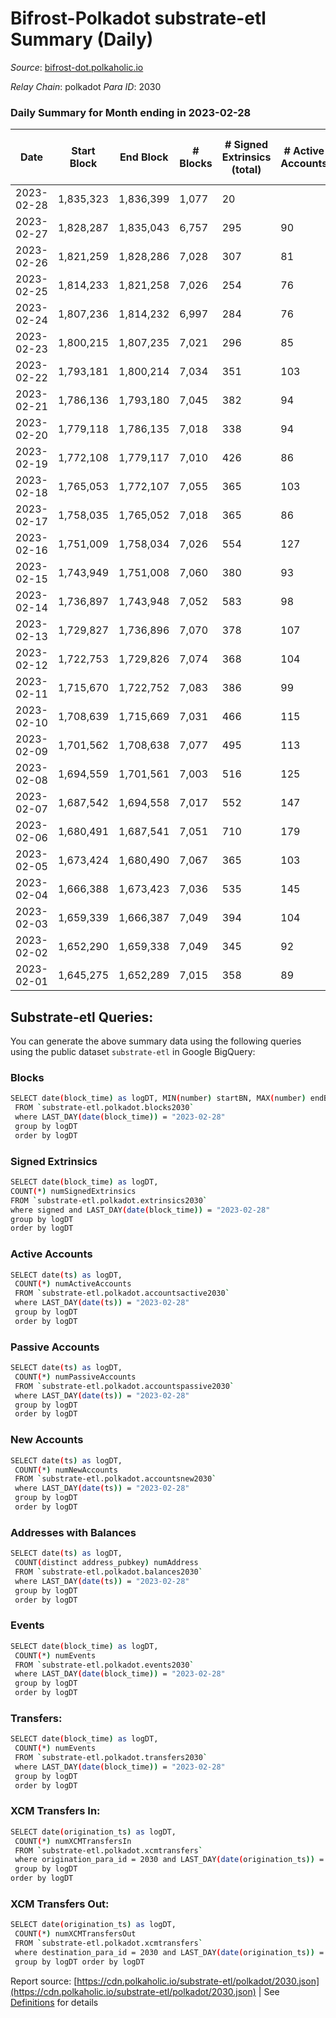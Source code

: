 # Bifrost-Polkadot substrate-etl Summary (Daily)

_Source_: [bifrost-dot.polkaholic.io](https://bifrost-dot.polkaholic.io)

*Relay Chain*: polkadot
*Para ID*: 2030



### Daily Summary for Month ending in 2023-02-28


| Date | Start Block | End Block | # Blocks | # Signed Extrinsics (total) | # Active Accounts | # Passive | # New | # Addresses with Balances | # Events | # Transfers | # XCM Transfers In | # XCM Transfers Out | Issues | 
| ---- | ----------- | --------- | -------- | --------------------------- | ----------------- | --------- | ----- | ------------------------- | -------- | ----------- | ------------------ | ------------------- | ------ |
| 2023-02-28 | 1,835,323 | 1,836,399 | 1,077 | 20 |  |  |  |  | 2,330 | 20 ($1,038.28) |   |   |  |
| 2023-02-27 | 1,828,287 | 1,835,043 | 6,757 | 295 | 90 | 19 | 3 | 3,824 | 16,130 | 231 ($32,187.41) | 34 ($23,629.82) | 18 ($4,554.36) |  |
| 2023-02-26 | 1,821,259 | 1,828,286 | 7,028 | 307 | 81 | 19 | 8 | 3,821 | 16,883 | 250 ($19,006.87) | 41 ($16,771.39) | 23 ($6,923.46) |  |
| 2023-02-25 | 1,814,233 | 1,821,258 | 7,026 | 254 | 76 | 30 | 8 | 3,813 | 16,419 | 220 ($35,410.33) | 30 ($16,059.37) | 12 ($7,286.08) |  |
| 2023-02-24 | 1,807,236 | 1,814,232 | 6,997 | 284 | 76 | 19 | 3 | 3,805 | 16,635 | 243 ($9,187.25) | 35 ($4,695.75) | 15 ($5,908.81) |  |
| 2023-02-23 | 1,800,215 | 1,807,235 | 7,021 | 296 | 85 | 24 | 4 | 3,802 | 16,708 | 219 ($13,529.06) | 37 ($2,231.91) | 24 ($13,313.36) |  |
| 2023-02-22 | 1,793,181 | 1,800,214 | 7,034 | 351 | 103 | 24 | 7 | 3,798 | 17,298 | 321 ($70,447.83) | 49 ($37,951.89) | 33 ($15,931.02) |  |
| 2023-02-21 | 1,786,136 | 1,793,180 | 7,045 | 382 | 94 | 23 | 13 | 3,791 | 17,556 | 246 ($13,452.59) | 29 ($6,264.44) | 18 ($2,623.37) |  |
| 2023-02-20 | 1,779,118 | 1,786,135 | 7,018 | 338 | 94 | 23 | 9 | 3,778 | 17,131 | 254 ($15,009.29) | 37 ($6,246.38) | 24 ($2,813.91) |  |
| 2023-02-19 | 1,772,108 | 1,779,117 | 7,010 | 426 | 86 | 25 | 6 | 3,769 | 18,067 | 525 ($59,092.56) | 37 ($16,361.47) | 24 ($6,584.41) |  |
| 2023-02-18 | 1,765,053 | 1,772,107 | 7,055 | 365 | 103 | 26 | 6 | 3,764 | 17,613 | 424 ($41,529.55) | 37 ($25,869.98) | 22 ($3,183.81) |  |
| 2023-02-17 | 1,758,035 | 1,765,052 | 7,018 | 365 | 86 | 26 | 8 | 3,758 | 17,239 | 333 ($5,842.73) |   |   |  |
| 2023-02-16 | 1,751,009 | 1,758,034 | 7,026 | 554 | 127 | 26 | 12 | 3,750 | 19,166 | 618 ($33,096.32) | 60 ($7,692.81) | 41 ($31,018.11) |  |
| 2023-02-15 | 1,743,949 | 1,751,008 | 7,060 | 380 | 93 | 26 | 10 | 3,740 | 17,730 | 414 ($213,021.01) | 47 ($165,594.82) | 30 ($8,596.21) |  |
| 2023-02-14 | 1,736,897 | 1,743,948 | 7,052 | 583 | 98 | 23 | 7 | 3,730 | 18,633 | 325 ($35,504.19) | 38 ($8,621.73) | 34 ($15,294.75) |  |
| 2023-02-13 | 1,729,827 | 1,736,896 | 7,070 | 378 | 107 | 25 | 10 | 3,723 | 17,715 | 394 ($25,780.87) | 46 ($18,866.42) | 40 ($5,102.48) |  |
| 2023-02-12 | 1,722,753 | 1,729,826 | 7,074 | 368 | 104 | 26 | 17 | 3,714 | 17,796 | 432 ($104,737.47) | 61 ($85,102.73) | 10 ($16,100.24) |  |
| 2023-02-11 | 1,715,670 | 1,722,752 | 7,083 | 386 | 99 | 29 | 12 | 3,697 | 17,678 | 313 ($22,710.95) | 40 ($14,938.14) | 15 ($5,441.31) |  |
| 2023-02-10 | 1,708,639 | 1,715,669 | 7,031 | 466 | 115 | 24 | 15 | 3,685 | 18,406 | 435 ($52,175.43) | 70 ($35,362.43) | 28 ($4,635.04) |  |
| 2023-02-09 | 1,701,562 | 1,708,638 | 7,077 | 495 | 113 | 29 | 13 | 3,671 | 18,578 | 437 ($23,895.20) | 66 ($11,721.17) | 44 ($25,104.44) |  |
| 2023-02-08 | 1,694,559 | 1,701,561 | 7,003 | 516 | 125 | 31 | 20 | 3,659 | 18,620 | 560 ($435,430.88) | 44 ($183,386.24) | 26 ($36,194.73) |  |
| 2023-02-07 | 1,687,542 | 1,694,558 | 7,017 | 552 | 147 | 32 | 23 | 3,640 | 19,128 | 556 ($148,408.40) | 76 ($129,845.95) | 23 ($33,899.55) |  |
| 2023-02-06 | 1,680,491 | 1,687,541 | 7,051 | 710 | 179 | 22 | 8 | 3,619 | 20,598 | 721 ($74,823.61) | 68 ($10,358.59) | 29 ($3,553.99) |  |
| 2023-02-05 | 1,673,424 | 1,680,490 | 7,067 | 365 | 103 | 23 | 8 | 3,616 | 17,537 | 313 ($35,732.34) | 35 ($21,595.27) | 9 ($1,004.97) |  |
| 2023-02-04 | 1,666,388 | 1,673,423 | 7,036 | 535 | 145 | 21 | 14 | 3,612 | 19,134 | 524 ($330,856.92) | 72 ($229,957.42) | 13 ($4,148.77) |  |
| 2023-02-03 | 1,659,339 | 1,666,387 | 7,049 | 394 | 104 | 24 | 16 | 3,603 | 17,861 | 352 ($38,260.71) | 49 ($17,014.69) | 21 ($581.96) |  |
| 2023-02-02 | 1,652,290 | 1,659,338 | 7,049 | 345 | 92 | 19 | 8 | 3,589 | 17,317 | 283 ($52,556.05) | 39 ($46,672.54) | 18 ($3,745.17) |  |
| 2023-02-01 | 1,645,275 | 1,652,289 | 7,015 | 358 | 89 | 26 | 16 | 3,588 | 17,242 | 234 ($11,409.39) | 40 ($9,795.66) | 30 ($1,744.08) |  |

## Substrate-etl Queries:
You can generate the above summary data using the following queries using the public dataset `substrate-etl` in Google BigQuery:

### Blocks
```bash
SELECT date(block_time) as logDT, MIN(number) startBN, MAX(number) endBN, COUNT(*) numBlocks 
 FROM `substrate-etl.polkadot.blocks2030`  
 where LAST_DAY(date(block_time)) = "2023-02-28" 
 group by logDT 
 order by logDT
```

### Signed Extrinsics
```bash
SELECT date(block_time) as logDT, 
COUNT(*) numSignedExtrinsics 
FROM `substrate-etl.polkadot.extrinsics2030`  
where signed and LAST_DAY(date(block_time)) = "2023-02-28" 
group by logDT 
order by logDT
```

### Active Accounts
```bash
SELECT date(ts) as logDT, 
 COUNT(*) numActiveAccounts 
 FROM `substrate-etl.polkadot.accountsactive2030` 
 where LAST_DAY(date(ts)) = "2023-02-28" 
 group by logDT 
 order by logDT
```

### Passive Accounts
```bash
SELECT date(ts) as logDT, 
 COUNT(*) numPassiveAccounts 
 FROM `substrate-etl.polkadot.accountspassive2030` 
 where LAST_DAY(date(ts)) = "2023-02-28" 
 group by logDT 
 order by logDT
```

### New Accounts
```bash
SELECT date(ts) as logDT, 
 COUNT(*) numNewAccounts 
 FROM `substrate-etl.polkadot.accountsnew2030` 
 where LAST_DAY(date(ts)) = "2023-02-28" 
 group by logDT
 order by logDT
```

### Addresses with Balances
```bash
SELECT date(ts) as logDT,
 COUNT(distinct address_pubkey) numAddress 
 FROM `substrate-etl.polkadot.balances2030` 
 where LAST_DAY(date(ts)) = "2023-02-28" 
 group by logDT 
 order by logDT
```

### Events
```bash
SELECT date(block_time) as logDT, 
 COUNT(*) numEvents 
 FROM `substrate-etl.polkadot.events2030` 
 where LAST_DAY(date(block_time)) = "2023-02-28" 
 group by logDT 
 order by logDT
```

### Transfers:
```bash
SELECT date(block_time) as logDT, 
 COUNT(*) numEvents 
 FROM `substrate-etl.polkadot.transfers2030` 
 where LAST_DAY(date(block_time)) = "2023-02-28" 
 group by logDT 
 order by logDT
```

### XCM Transfers In:
```bash
SELECT date(origination_ts) as logDT, 
 COUNT(*) numXCMTransfersIn 
 FROM `substrate-etl.polkadot.xcmtransfers` 
 where origination_para_id = 2030 and LAST_DAY(date(origination_ts)) = "2023-02-28" 
 group by logDT 
order by logDT
```

### XCM Transfers Out:
```bash
SELECT date(origination_ts) as logDT, 
 COUNT(*) numXCMTransfersOut 
 FROM `substrate-etl.polkadot.xcmtransfers` 
 where destination_para_id = 2030 and LAST_DAY(date(origination_ts)) = "2023-02-28" 
 group by logDT order by logDT
```


Report source: [https://cdn.polkaholic.io/substrate-etl/polkadot/2030.json](https://cdn.polkaholic.io/substrate-etl/polkadot/2030.json) | See [Definitions](/DEFINITIONS.md) for details
